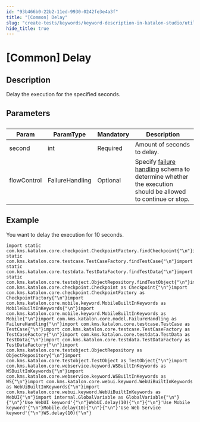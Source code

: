 ```yaml
---
id: "93b466b0-22b2-11ed-9930-0242fe3e4a3f"
title: "[Common] Delay"
slug: "create-tests/keywords/keyword-description-in-katalon-studio/utilities-keywords/common-delay"
hide_title: true
---
```


# <a id="id_0" class="anchor_top_offset"/><a id="ariaid-title1" class="anchor_top_offset"/>[Common] Delay


## <a id="id_0__id_1" class="anchor_top_offset"/>Description  

              
<p xmlns="http://www.w3.org/1999/xhtml" className="p">Delay the execution for the specified seconds.</p> 
      

## <a id="id_0__id_2" class="anchor_top_offset"/>Parameters  

              
<table xmlns="http://www.w3.org/1999/xhtml" className="table anchor_top_offset" id="id_0__3342d62b-4eaa-49a2-946c-c93e2a9fbc3c"><caption /><thead className="thead"><tr className><th className="entry anchor_top_offset" id="id_0__3342d62b-4eaa-49a2-946c-c93e2a9fbc3c__entry__1">Param</th><th className="entry anchor_top_offset" id="id_0__3342d62b-4eaa-49a2-946c-c93e2a9fbc3c__entry__2">ParamType</th><th className="entry anchor_top_offset" id="id_0__3342d62b-4eaa-49a2-946c-c93e2a9fbc3c__entry__3">Mandatory</th><th className="entry anchor_top_offset" id="id_0__3342d62b-4eaa-49a2-946c-c93e2a9fbc3c__entry__4">Description</th></tr></thead><tbody className="tbody"><tr className><td className="entry" headers="id_0__3342d62b-4eaa-49a2-946c-c93e2a9fbc3c__entry__1 id_0__3342d62b-4eaa-49a2-946c-c93e2a9fbc3c__entry__2 id_0__3342d62b-4eaa-49a2-946c-c93e2a9fbc3c__entry__3 id_0__3342d62b-4eaa-49a2-946c-c93e2a9fbc3c__entry__4 ">second</td><td className="entry" headers="id_0__3342d62b-4eaa-49a2-946c-c93e2a9fbc3c__entry__1 id_0__3342d62b-4eaa-49a2-946c-c93e2a9fbc3c__entry__2 id_0__3342d62b-4eaa-49a2-946c-c93e2a9fbc3c__entry__3 id_0__3342d62b-4eaa-49a2-946c-c93e2a9fbc3c__entry__4 ">int</td><td className="entry" headers="id_0__3342d62b-4eaa-49a2-946c-c93e2a9fbc3c__entry__1 id_0__3342d62b-4eaa-49a2-946c-c93e2a9fbc3c__entry__2 id_0__3342d62b-4eaa-49a2-946c-c93e2a9fbc3c__entry__3 id_0__3342d62b-4eaa-49a2-946c-c93e2a9fbc3c__entry__4 ">Required</td><td className="entry" headers="id_0__3342d62b-4eaa-49a2-946c-c93e2a9fbc3c__entry__1 id_0__3342d62b-4eaa-49a2-946c-c93e2a9fbc3c__entry__2 id_0__3342d62b-4eaa-49a2-946c-c93e2a9fbc3c__entry__3 id_0__3342d62b-4eaa-49a2-946c-c93e2a9fbc3c__entry__4 ">Amount of seconds to delay.</td></tr><tr className><td className="entry" headers="id_0__3342d62b-4eaa-49a2-946c-c93e2a9fbc3c__entry__1 id_0__3342d62b-4eaa-49a2-946c-c93e2a9fbc3c__entry__2 id_0__3342d62b-4eaa-49a2-946c-c93e2a9fbc3c__entry__3 id_0__3342d62b-4eaa-49a2-946c-c93e2a9fbc3c__entry__4 ">flowControl</td><td className="entry" headers="id_0__3342d62b-4eaa-49a2-946c-c93e2a9fbc3c__entry__1 id_0__3342d62b-4eaa-49a2-946c-c93e2a9fbc3c__entry__2 id_0__3342d62b-4eaa-49a2-946c-c93e2a9fbc3c__entry__3 id_0__3342d62b-4eaa-49a2-946c-c93e2a9fbc3c__entry__4 ">FailureHandling</td><td className="entry" headers="id_0__3342d62b-4eaa-49a2-946c-c93e2a9fbc3c__entry__1 id_0__3342d62b-4eaa-49a2-946c-c93e2a9fbc3c__entry__2 id_0__3342d62b-4eaa-49a2-946c-c93e2a9fbc3c__entry__3 id_0__3342d62b-4eaa-49a2-946c-c93e2a9fbc3c__entry__4 ">Optional</td><td className="entry" headers="id_0__3342d62b-4eaa-49a2-946c-c93e2a9fbc3c__entry__1 id_0__3342d62b-4eaa-49a2-946c-c93e2a9fbc3c__entry__2 id_0__3342d62b-4eaa-49a2-946c-c93e2a9fbc3c__entry__3 id_0__3342d62b-4eaa-49a2-946c-c93e2a9fbc3c__entry__4 ">Specify <a className="xref" href="/docs/maintain/configure-failure-handling-settings-in-katalon-studio">failure handling</a> schema to         determine whether the execution should be allowed to continue or         stop.</td></tr></tbody></table> 
      

## <a id="id_0__id_3" class="anchor_top_offset"/>Example 

              
<p xmlns="http://www.w3.org/1999/xhtml" className="p">You want to delay the execution for 10 seconds.</p> 
              
<pre xmlns="http://www.w3.org/1999/xhtml" className="pre codeblock"><code>import static com.kms.katalon.core.checkpoint.CheckpointFactory.findCheckpoint{"\n"}import static com.kms.katalon.core.testcase.TestCaseFactory.findTestCase{"\n"}import static com.kms.katalon.core.testdata.TestDataFactory.findTestData{"\n"}import static com.kms.katalon.core.testobject.ObjectRepository.findTestObject{"\n"}import com.kms.katalon.core.checkpoint.Checkpoint as Checkpoint{"\n"}import com.kms.katalon.core.checkpoint.CheckpointFactory as CheckpointFactory{"\n"}import com.kms.katalon.core.mobile.keyword.MobileBuiltInKeywords as MobileBuiltInKeywords{"\n"}import com.kms.katalon.core.mobile.keyword.MobileBuiltInKeywords as Mobile{"\n"}import com.kms.katalon.core.model.FailureHandling as FailureHandling{"\n"}import com.kms.katalon.core.testcase.TestCase as TestCase{"\n"}import com.kms.katalon.core.testcase.TestCaseFactory as TestCaseFactory{"\n"}import com.kms.katalon.core.testdata.TestData as TestData{"\n"}import com.kms.katalon.core.testdata.TestDataFactory as TestDataFactory{"\n"}import com.kms.katalon.core.testobject.ObjectRepository as ObjectRepository{"\n"}import com.kms.katalon.core.testobject.TestObject as TestObject{"\n"}import com.kms.katalon.core.webservice.keyword.WSBuiltInKeywords as WSBuiltInKeywords{"\n"}import com.kms.katalon.core.webservice.keyword.WSBuiltInKeywords as WS{"\n"}import com.kms.katalon.core.webui.keyword.WebUiBuiltInKeywords as WebUiBuiltInKeywords{"\n"}import com.kms.katalon.core.webui.keyword.WebUiBuiltInKeywords as WebUI{"\n"}import internal.GlobalVariable as GlobalVariable{"\n"}{"\n"}'Use WebUI keyword'{"\n"}WebUI.delay(10){"\n"}{"\n"}'Use Mobile keyword'{"\n"}Mobile.delay(10){"\n"}{"\n"}'Use Web Service keyword'{"\n"}WS.delay(10){"\n"}</code></pre> 
            
